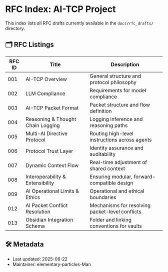 # RFC Index: AI-TCP Project

This index lists all RFC drafts currently available in the `docs/rfc_drafts/` directory.

## 🗂️ RFC Listings

| RFC ID | Title                             | Description                                  |
|--------|-----------------------------------|----------------------------------------------|
| 001    | AI-TCP Overview                   | General structure and protocol philosophy    |
| 002    | LLM Compliance                    | Requirements for model compliance            |
| 003    | AI-TCP Packet Format              | Packet structure and flow definition         |
| 004    | Reasoning & Thought Chain Logging | Logging inference and reasoning paths        |
| 005    | Multi-AI Directive Protocol       | Routing high-level instructions across agents|
| 006    | Protocol Trust Layer              | Identity assurance and auditability          |
| 007    | Dynamic Context Flow              | Real-time adjustment of shared context       |
| 008    | Interoperability & Extensibility  | Ensuring modular, forward-compatible design  |
| 009    | AI Operational Limits & Ethics    | Operational and ethical boundaries           |
| 012    | AI Packet Conflict Resolution     | Mechanisms for resolving packet-level conflicts |
| 013    | Obsidian Integration Schema       | Folder and linking conventions for vaults    |

## 🛠️ Metadata

- Last updated: 2025-06-22
- Maintainer: elementary-particles-Man
